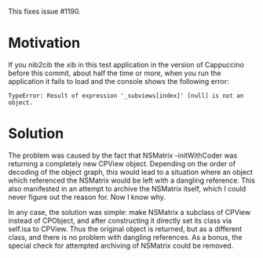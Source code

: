 This fixes issue #1190.

Motivation
==========

If you nib2cib the xib in this test application in the version of Cappuccino before this commit, about half the time or more, when you run the application it fails to load and the console shows the following error:

`TypeError: Result of expression '_subviews[index]' [null] is not an object.`

Solution
=========
The problem was caused by the fact that NSMatrix -initWithCoder was returning a completely new CPView object. Depending on the order of decoding of the object graph, this would lead to a situation where an object which referenced the NSMatrix would be left with a dangling reference. This also manifested in an attempt to archive the NSMatrix itself, which I could never figure out the reason for. Now I know why.

In any case, the solution was simple: make NSMatrix a subclass of CPView instead of CPObject, and after constructing it directly set its class via self.isa to CPView. Thus the original object is returned, but as a different class, and there is no problem with dangling references. As a bonus, the special check for attempted archiving of NSMatrix could be removed.
